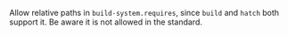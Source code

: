 Allow relative paths in `build-system.requires`, since `build` and `hatch` both support it. Be aware it is not allowed in the standard.

